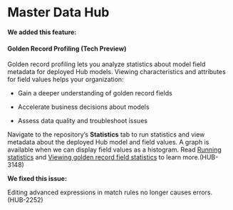 #  Master Data Hub

<head>
  <meta name="guidename" content="Release Notes"/>
  <meta name="context" content="GUID-b9d28c32-2190-488a-9917-8354997a8f81"/>
</head>

**We added this feature:**

#### Golden Record Profiling (Tech Preview)

Golden record profiling lets you analyze statistics about model field metadata for deployed Hub models. Viewing characteristics and attributes for field values helps your organization:

- Gain a deeper understanding of golden record fields

- Accelerate business decisions about models

- Assess data quality and troubleshoot issues

Navigate to the repository’s **Statistics** tab to run statistics and view metadata about the deployed Hub model and field values. A graph is available when we can display field values as a histogram. Read [Running statistics](/docs/Atomsphere/Master%20Data%20Hub/Stewardship/hub-running_statistics.md) and [Viewing golden record field statistics](/docs/Atomsphere/Master%20Data%20Hub/Stewardship/hub-Viewing_golden_record_field_statistics.md) to learn more.(HUB-3148)

**We fixed this issue:**

Editing advanced expressions in match rules no longer causes errors. (HUB-2252)

